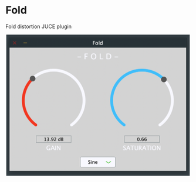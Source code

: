 # Fold
Fold distortion JUCE plugin 

<p align="center">
	<img src="./Images/GUI_Example.png" width="500">
</p>
